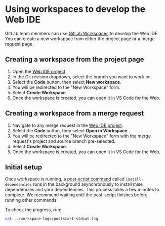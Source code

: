 # Using workspaces to develop the Web IDE

GitLab team members can use [GitLab Workspaces](https://docs.gitlab.com/ee/user/workspace/)
to develop the Web IDE. You can create a new workspace from either the project page or a merge request page.

## Creating a workspace from the project page

1. Open the [Web IDE project](https://gitlab.com/gitlab-org/gitlab-web-ide).
1. In the Git revision dropdown, select the branch you want to work on.
1. Select the **Code** button, then select **New workspace**.
1. You will be redirected to the "New Workspace" form.
1. Select **Create Workspace**.
1. Once the workspace is created, you can open it in VS Code for the Web.

## Creating a workspace from a merge request

1. Navigate to any merge request in the [Web IDE project](https://gitlab.com/gitlab-org/gitlab-web-ide/-/merge_requests).
1. Select the **Code** button, then select **Open in Workspace**.
1. You will be redirected to the "New Workspace" form with the merge request's project and source branch pre-selected.
1. Select **Create Workspace**.
1. Once the workspace is created, you can open it in VS Code for the Web.

## Initial setup

Once workspace is running, a [post-script command](/.devfile.yaml) called `install-dependencies` runs in the background asynchronously to install mise dependencies and yarn dependencies. This process takes a few minutes to complete. We recommend waiting until the post-script finishes before running other commands.

To check the progress, run:

```bash
cat ../workspace-logs/poststart-stdout.log
```
